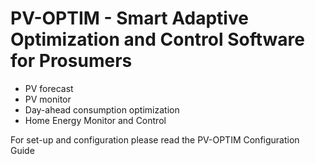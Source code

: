# PV-OPTIM - Smart Adaptive Optimization and Control Software for Prosumers

- PV forecast 
- PV monitor
- Day-ahead consumption optimization
- Home Energy Monitor and Control

For set-up and configuration please read the PV-OPTIM Configuration Guide
